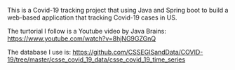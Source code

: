 This is a Covid-19 tracking project that using Java and Spring boot to build a web-based application that tracking Covid-19 cases in US.

The turtorial I follow is a Youtube video by Java Brains: https://www.youtube.com/watch?v=8hjNG9GZGnQ

The database I use is: https://github.com/CSSEGISandData/COVID-19/tree/master/csse_covid_19_data/csse_covid_19_time_series
